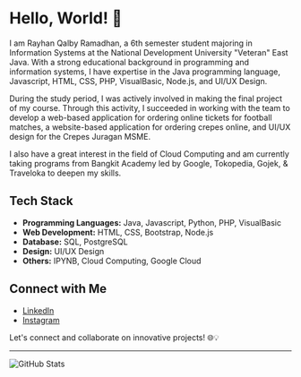 # Hello, World! 👋

I am Rayhan Qalby Ramadhan, a 6th semester student majoring in Information Systems at the National Development University "Veteran" East Java. With a strong educational background in programming and information systems, I have expertise in the Java programming language, Javascript, HTML, CSS, PHP, VisualBasic, Node.js, and UI/UX Design.

During the study period, I was actively involved in making the final project of my course. Through this activity, I succeeded in working with the team to develop a web-based application for ordering online tickets for football matches, a website-based application for ordering crepes online, and UI/UX design for the Crepes Juragan MSME.

I also have a great interest in the field of Cloud Computing and am currently taking programs from Bangkit Academy led by Google, Tokopedia, Gojek, & Traveloka to deepen my skills.

## Tech Stack
- **Programming Languages:** Java, Javascript, Python, PHP, VisualBasic
- **Web Development:** HTML, CSS, Bootstrap, Node.js
- **Database:** SQL, PostgreSQL
- **Design:** UI/UX Design
- **Others:** IPYNB, Cloud Computing, Google Cloud

## Connect with Me

- [LinkedIn](https://www.linkedin.com/in/rayhanqalbyr)
- [Instagram](https://www.instagram.com/rayhanqr_)

Let's connect and collaborate on innovative projects! 🌐💡

---

![GitHub Stats](https://github-readme-stats.vercel.app/api?username=yourusername&show_icons=true&theme=radical)
